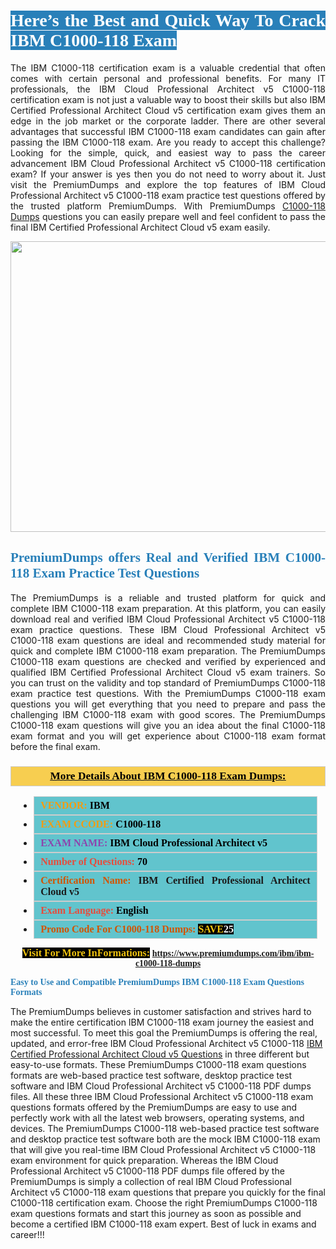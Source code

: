 <h1 style="text-align: justify;"><span style="color:#ffffff;"><span style="font-family:Georgia,serif;"><strong><span style="background-color:#2980b9;">Here’s the Best and Quick Way To Crack IBM C1000-118 Exam</span></strong></span></span></h1>

<p style="text-align: justify;">The IBM C1000-118 certification exam is a valuable credential that often comes with certain personal and professional benefits. For many IT professionals, the IBM Cloud Professional Architect v5 C1000-118 certification exam is not just a valuable way to boost their skills but also IBM Certified Professional Architect Cloud v5 certification exam gives them an edge in the job market or the corporate ladder. There are other several advantages that successful IBM C1000-118 exam candidates can gain after passing the IBM C1000-118 exam. Are you ready to accept this challenge? Looking for the simple, quick, and easiest way to pass the career advancement IBM Cloud Professional Architect v5 C1000-118 certification exam? If your answer is yes then you do not need to worry about it. Just visit the PremiumDumps and explore the top features of IBM Cloud Professional Architect v5 C1000-118 exam practice test questions offered by the trusted platform PremiumDumps. With PremiumDumps <a href="https://www.premiumdumps.com/ibm/ibm-c1000-118-dumps">C1000-118 Dumps</a> questions you can easily prepare well and feel confident to pass the final IBM Certified Professional Architect Cloud v5 exam easily.</p>

<p style="text-align: center;"><a href="https://www.premiumdumps.com/ibm/ibm-c1000-118-dumps"><img alt="" src="https://i.imgur.com/KJGzbJ2.jpeg" style="width: 700px; height: 465px;" /></a></p>

<h2 style="text-align: justify;"><span style="color:#2980b9;"><span style="font-family:Georgia,serif;"><strong>PremiumDumps offers Real and Verified IBM C1000-118 Exam Practice Test Questions</strong></span></span></h2>

<p style="text-align: justify;">The PremiumDumps is a reliable and trusted platform for quick and complete IBM C1000-118 exam preparation. At this platform, you can easily download real and verified IBM Cloud Professional Architect v5 C1000-118 exam practice questions. These IBM Cloud Professional Architect v5 C1000-118 exam questions are ideal and recommended study material for quick and complete IBM C1000-118 exam preparation. The PremiumDumps C1000-118 exam questions are checked and verified by experienced and qualified IBM Certified Professional Architect Cloud v5 exam trainers. So you can trust on the validity and top standard of PremiumDumps C1000-118 exam practice test questions. With the PremiumDumps C1000-118 exam questions you will get everything that you need to prepare and pass the challenging IBM C1000-118 exam with good scores. The PremiumDumps C1000-118 exam questions will give you an idea about the final C1000-118 exam format and you will get experience about C1000-118 exam format before the final exam.</p>

<h3 style="background: #f7ce50; border: 1px solid rgb(204, 204, 204); padding: 5px 10px; text-align: center;"><span style="font-family:Georgia,serif;"><u><u><span style="color:#000000;"><span style="font-size:11pt"><span style="line-height:normal"><b><span style="font-size:13.0pt"><span cambria="">More Details About IBM C1000-118 Exam Dumps:</span></span></b></span></span></span></u></u></span></h3>

<ul>
	<li style="margin:0cm 10pt">
	<div style="background:#61c4cd; border: 1px solid rgb(204, 204, 204); padding: 5px 10px; text-align: justify;"><span style="font-family:Georgia,serif;"><span style="font-size:11pt"><span style="line-height:normal"><b><span style="font-size:12.0pt"><span new="" roman="" times=""><span style="color:#f39c12;">VENDOR:</span> <span style="color:#000000;">IBM</span></span></span></b></span></span></span></div>
	</li>
	<li style="margin:0cm 10pt">
	<div style="background: #61c4cd; border: 1px solid rgb(204, 204, 204); padding: 5px 10px; text-align: justify;"><span style="font-family:Georgia,serif;"><span style="font-size:11pt"><span style="line-height:normal"><b><span style="font-size:12.0pt"><span new="" roman="" times=""><span style="color:#f39c12;">EXAM CCODE:</span> <span style="color:#000000;">C1000-118</span></span></span></b></span></span></span></div>
	</li>
	<li style="margin:0cm 10pt">
	<div style="background: #61c4cd; border: 1px solid rgb(204, 204, 204); padding: 5px 10px; text-align: justify;"><span style="font-family:Georgia,serif;"><span style="font-size:11pt"><span style="line-height:normal"><b><span style="font-size:12.0pt"><span new="" roman="" times=""><span style="color:#8e44ad;">EXAM NAME:</span> <span style="color:#000000;">IBM Cloud Professional Architect v5</span></span></span></b></span></span></span></div>
	</li>
	<li style="margin:0cm 10pt">
	<div style="background: #61c4cd; border: 1px solid rgb(204, 204, 204); padding: 5px 10px;"><span style="font-family:Georgia,serif;"><span style="font-size:11pt"><span style="line-height:normal"><b><span style="font-size:12.0pt"><span new="" roman="" times=""><span style="color:#e74c3c;">Number of Questions:</span><span style="color:#000000;"><span style="color:#f1c40f;"> </span>70</span></span></span></b></span></span></span></div>
	</li>
	<li style="margin:0cm 10pt">
	<div style="background: #61c4cd; border: 1px solid rgb(204, 204, 204); padding: 5px 10px; text-align: justify;"><span style="font-family:Georgia,serif;"><span style="font-size:11pt"><span style="line-height:normal"><b><span style="font-size:12.0pt"><span new="" roman="" times=""><span style="color:#d35400;">Certification Name:</span> IBM Certified Professional Architect Cloud v5</span></span></b></span></span></span></div>
	</li>
	<li style="margin:0cm 10pt">
	<div style="background: #61c4cd; border: 1px solid rgb(204, 204, 204); padding: 5px 10px; text-align: justify;"><span style="font-family:Georgia,serif;"><span style="font-size:11pt"><span style="line-height:normal"><b><span style="font-size:12.0pt"><span new="" roman="" times=""><span style="color:#e74c3c;">Exam Language:</span> <span style="color:#000000;">English</span></span></span></b></span></span></span></div>
	</li>
	<li style="margin:0cm 10pt">
	<div style="background: #61c4cd; border: 1px solid rgb(204, 204, 204); padding: 5px 10px;"><span style="font-family:Georgia,serif;"><span style="font-size:11pt"><span style="line-height:normal"><b><span style="font-size:12.0pt"><span new="" roman="" times=""><span style="color:#d35400;">Promo Code For C1000-118 Dumps:</span><span style="color:#f1c40f;"> <span style="background-color:#000000;">SAVE</span></span><span style="color:#ffffff;"><span style="background-color:#000000;">25</span></span></span></span></b></span></span></span></div>
	</li>
</ul>

<p style="text-align: center;"><span style="font-family:Georgia,serif;"><strong><span style="font-size:16px;"><span style="color:#f1c40f;"><span style="background-color:#000000;">Visit For More InFormations:</span></span></span> <a href="https://www.premiumdumps.com/ibm/ibm-c1000-118-dumps">https://www.premiumdumps.com/ibm/ibm-c1000-118-dumps</a></strong></span></p>

<p><span style="color:#2980b9;"><span style="font-family:Georgia,serif;"><strong><strong><strong>Easy to Use and Compatible PremiumDumps IBM C1000-118 Exam Questions Formats</strong></strong></strong></span></span></p>

<p>The PremiumDumps believes in customer satisfaction and strives hard to make the entire certification IBM C1000-118 exam journey the easiest and most successful. To meet this goal the PremiumDumps is offering the real, updated, and error-free IBM Cloud Professional Architect v5 C1000-118 <a href="https://www.premiumdumps.com/ibm/ibm-certified-professional-architect-dumps">IBM Certified Professional Architect Cloud v5 Questions</a> in three different but easy-to-use formats. These PremiumDumps C1000-118 exam questions formats are web-based practice test software, desktop practice test software and IBM Cloud Professional Architect v5 C1000-118 PDF dumps files. All these three IBM Cloud Professional Architect v5 C1000-118 exam questions formats offered by the PremiumDumps are easy to use and perfectly work with all the latest web browsers, operating systems, and devices. The PremiumDumps C1000-118 web-based practice test software and desktop practice test software both are the mock IBM C1000-118 exam that will give you real-time IBM Cloud Professional Architect v5 C1000-118 exam environment for quick preparation. Whereas the IBM Cloud Professional Architect v5 C1000-118 PDF dumps file offered by the PremiumDumps is simply a collection of real IBM Cloud Professional Architect v5 C1000-118 exam questions that prepare you quickly for the final C1000-118 certification exam. Choose the right PremiumDumps C1000-118 exam questions formats and start this journey as soon as possible and become a certified IBM C1000-118 exam expert. Best of luck in exams and career!!!</p>
